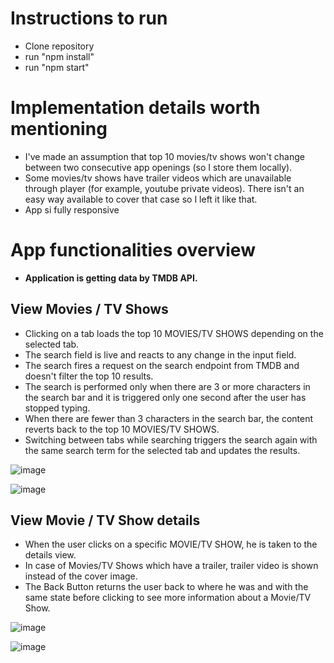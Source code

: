 # Instructions to run

- Clone repository
- run "npm install"
- run "npm start"

# Implementation details worth mentioning

- I've made an assumption that top 10 movies/tv shows won't change between two consecutive app openings (so I store them locally).
- Some movies/tv shows have trailer videos which are unavailable through player (for example, youtube private videos). There isn't an easy way available to cover that case so I left it like that. 
- App si fully responsive


# App functionalities overview

- **Application is getting data by TMDB API.**

## View Movies / TV Shows

- Clicking on a tab loads the top 10 MOVIES/TV SHOWS depending on the selected tab.
- The search field is live and reacts to any change in the input field.
- The search fires a request on the search endpoint from TMDB and doesn't filter the top 10 results.
- The search is performed only when there are 3 or more characters in the search bar and it is triggered only one second after the user has stopped typing.
- When there are fewer than 3 characters in the search bar, the content reverts back to the top 10 MOVIES/TV SHOWS.
- Switching between tabs while searching triggers the search again with the same search term for the selected tab and updates the results.


![image](https://user-images.githubusercontent.com/73321593/211110223-74583d80-72fa-4c77-ad5f-dadf1bc6d284.png)


![image](https://user-images.githubusercontent.com/73321593/211110269-c52ddae3-56de-4ed2-8891-7c8fd1228c5e.png)



## View Movie / TV Show details

- When the user clicks on a specific MOVIE/TV SHOW, he is taken to the details view.
- In case of Movies/TV Shows which have a trailer, trailer video is shown instead of the cover image.
- The Back Button returns the user back to where he was and with the same state before clicking to see more information about a Movie/TV Show.



![image](https://user-images.githubusercontent.com/73321593/211110306-6a99ea4e-4f50-4afa-9087-5d816e0812a3.png)


![image](https://user-images.githubusercontent.com/73321593/211110320-bbfe641e-ac01-45c7-9f13-1b428fe6770f.png)


